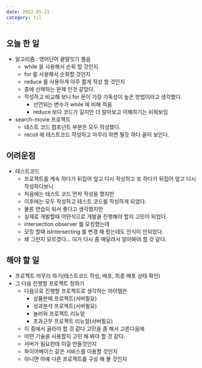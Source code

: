 ```yaml
---
date: 2022-05-21
category: til
---
```


## 오늘 한 일

- 알고리즘 : 영어단어 끝말잇기 풀음
  - while 을 사용해서 순회 할 것인지
  - for 를 사용해서 순회할 것인지
  - reduce 를 사용하게 아주 짧게 작성 할 것인지
  - 중에 선택하는 문제 인것 같았다.
  - 작성하고 비교해 보니 for 문이 가장 가독성이 높은 방법이라고 생각했다.
    - 선언되는 변수가 while 에 비해 적음
    - reduce 보다 코드가 길지만 더 알아보고 이해하기는 쉬워보임
- search-movie 프로젝트
  - 테스트 코드 컴포넌트 부분은 모두 작성했다.
  - recoil 에 테스트코드 작성하고 마무리 하면 될듯 하다 끝이 보인다.

## 어려운점

- 테스트코드
  - 프로젝트를 계속 하다가 뒤집어 엎고 다시 작성하고 또 하다가 뒤집어 엎고 다시 작성하다보니
  - 처음에는 테스트 코드 먼저 작성을 했지만
  - 이후에는 모두 작성하고 테스트 코드를 작성하게 되었다.
  - 물론 연습이 되서 좋다고 생각했지만
  - 실제로 개발할때 어떤식으로 개발을 진행해야 할지 고민이 되었다.
  - intersection observer 를 모킹했는데
  - 모킹 할때 isIntersecting 를 변경 해 줬는데도 인식이 안되었다.
  - 왜 그런지 모르겠다... 이거 다시 좀 매달려서 알아봐야 할 것 같다.

## 해야 할 일

- 프로젝트 마무리 하기(테스트코드 작성, 배포, 최종 배포 상태 확인)
- 그 다음 진행할 프로젝트 정하기
  - 다음으로 진행할 프로젝트로 생각하는 아이템은
    - 상품판매 프로젝트(서버필요)
    - 성과분석 프로젝트(서버필요)
    - 놀러와 프로젝트 리뉴얼
    - 초과근무 프로젝트 리뉴얼(서버필요)
  - 이 중에서 골라야 할 것 같다 고민을 좀 해서 고른다음에
  - 어떤 기술을 사용할지 고민 해 봐야 할 것 같다.
  - 서버가 필요한데 이걸 만들것인지
  - 파이어베이스 같은 서비스를 이용할 것인지
  - 아니면 아예 다른 프로젝트를 구상 해 볼 것인지
